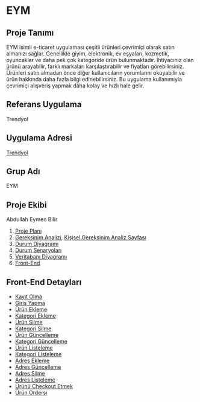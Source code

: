 # EYM

## Proje Tanımı
EYM isimli e-ticaret uygulaması çeşitli ürünleri çevrimiçi olarak satın almanızı sağlar. Genellikle giyim, elektronik, ev eşyaları, kozmetik, oyuncaklar ve daha pek çok kategoride ürün bulunmaktadır. İhtiyacınız olan ürünü arayabilir, farklı markaları karşılaştırabilir ve fiyatları görebilirsiniz. Ürünleri satın almadan önce diğer kullanıcıların yorumlarını okuyabilir ve ürün hakkında daha fazla bilgi edinebilirsiniz. Bu uygulama kullanımıyla çevrimiçi alışveriş yapmak daha kolay ve hızlı hale gelir.

## Referans Uygulama
Trendyol

## Uygulama Adresi
[Trendyol](https://www.trendyol.com/)

## Grup Adı
EYM

## Proje Ekibi
Abdullah Eymen Bilir

1. [Proje Planı](https://github.com/FirstEymen/EYM/blob/master/Proje%20Plan%C4%B1.png)
2. [Gereksinim Analizi](https://github.com/FirstEymen/EYM/blob/master/Gereksinim%20Analizi%20Sayfas%C4%B1.pdf), [Kişisel Gereksinim Analiz Sayfası](https://github.com/FirstEymen/EYM/blob/master/Ki%C5%9Fisel%20Gereksinim%20Analiz%20Sayfas%C4%B1.pdf)
3. [Durum Diyagramı](https://github.com/FirstEymen/EYM/blob/master/Kullan%C4%B1m%20Senaryosu%20Diyagram%C4%B1.png)
4. [Durum Senaryoları](https://github.com/FirstEymen/EYM/blob/master/Durum%20Senaryolar%C4%B1.pdf)
5. [Veritabanı Diyagramı](https://github.com/FirstEymen/EYM/blob/master/veritaban%C4%B1%20diyagram%C4%B1.png)
6. [Front-End](#front-end-detaylari)

## Front-End Detayları

- [Kayıt Olma](https://github.com/FirstEymen/EYM/blob/master/app/src/main/res/layout/activity_register.xml)
- [Giriş Yapma](https://github.com/FirstEymen/EYM/blob/master/app/src/main/res/layout/activity_login.xml)
- [Ürün Ekleme](https://github.com/FirstEymen/EYM/blob/master/app/src/main/res/layout/activity_admin_product_add.xml)
- [Kategori Ekleme](https://github.com/FirstEymen/EYM/blob/master/app/src/main/res/layout/activity_admin_category_add.xml)
- [Ürün Silme](https://github.com/FirstEymen/EYM/blob/master/app/src/main/res/layout/activity_admin_product_add.xml)
- [Kategori Silme](https://github.com/FirstEymen/EYM/blob/master/app/src/main/res/layout/activity_admin_category_add.xml)
- [Ürün Güncelleme](https://github.com/FirstEymen/EYM/blob/master/app/src/main/res/layout/activity_admin_product_add.xml)
- [Kategori Güncelleme](https://github.com/FirstEymen/EYM/blob/master/app/src/main/res/layout/activity_admin_category_add.xml)
- [Ürün Listeleme](https://github.com/FirstEymen/EYM/blob/master/app/src/main/res/layout/fragment_home.xml)
- [Kategori Listeleme](https://github.com/FirstEymen/EYM/blob/master/app/src/main/res/layout/activity_categoryproducts.xml)
- [Adres Ekleme](https://github.com/FirstEymen/EYM/blob/master/app/src/main/res/layout/activity_address_add.xml)
- [Adres Güncelleme](https://github.com/FirstEymen/EYM/blob/master/app/src/main/res/layout/activity_address_edit.xml)
- [Adres Silme](https://github.com/FirstEymen/EYM/blob/master/app/src/main/res/layout/activity_address_edit.xml)
- [Adres Listeleme](https://github.com/FirstEymen/EYM/blob/master/app/src/main/res/layout/address_item.xml)
- [Ürünü Checkout Etmek](https://github.com/FirstEymen/EYM/blob/master/app/src/main/res/layout/fragment_cart.xml)
- [Ürün Ordersı](https://github.com/FirstEymen/EYM/blob/master/app/src/main/res/layout/activity_order.xml)
